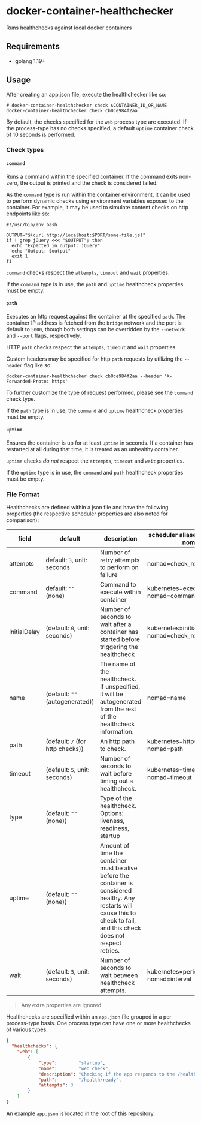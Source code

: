 # docker-container-healthchecker

Runs healthchecks against local docker containers

## Requirements

- golang 1.19+

## Usage

After creating an app.json file, execute the healthchecker like so:

```shell
# docker-container-healthchecker check $CONTAINER_ID_OR_NAME
docker-container-healthchecker check cb0ce984f2aa
```

By default, the checks specified for the `web` process type are executed. If the process-type has no checks specified, a default `uptime` container check of 10 seconds is performed.

### Check types

#### `command`

Runs a command within the specified container. If the command exits non-zero, the output is printed and the check is considered failed.

As the `command` type is run within the container environment, it can be used to perform dynamic checks using environment variables exposed to the container. For example, it may be used to simulate content checks on http endpoints like so:

```shell
#!/usr/bin/env bash

OUTPUT="$(curl http://localhost:$PORT/some-file.js)"
if ! grep jQuery <<< "$OUTPUT"; then
  echo "Expected in output: jQuery"
  echo "Output: $output"
  exit 1
fi
```

`command` checks respect the `attempts`, `timeout` and `wait` properties.

If the `command` type is in use, the `path` and `uptime` healthcheck properties must be empty.

#### `path`

Executes an http request against the container at the specified `path`. The container IP address is fetched from the `bridge` network and the port is default to `5000`, though both settings can be overridden by the `--network` and `--port` flags, respectively.

HTTP `path` checks respect the `attempts`, `timeout` and `wait` properties.

Custom headers may be specified for http `path` requests by utilizing the `--header` flag like so:

```shell
docker-container-healthchecker check cb0ce984f2aa --header 'X-Forwarded-Proto: https'
```

To further customize the type of request performed, please see the `command` check type.

If the `path` type is in use, the `command` and `uptime` healthcheck properties must be empty.

#### `uptime`

Ensures the container is up for at least `uptime` in seconds. If a container has restarted at all during that time, it is treated as an unhealthy container.

`uptime` checks _do not_ respect the `attempts`, `timeout` and `wait` properties.

If the `uptime` type is in use, the `command` and `path` healthcheck properties must be empty.

### File Format

Healthchecks are defined within a json file and have the following properties (the respective scheduler properties are also noted for comparison):

| field        | default                          | description                                    | scheduler aliases (kubernetes, nomad) |
|--------------|----------------------------------|------------------------------------------------|---------------------------------------|
| attempts     | default: `3`, unit: seconds      | Number of retry attempts to perform on failure | nomad=check_restart.limit |
| command      | default: `""` (none)             | Command to execute within container            | kubernetes=exec.Command, nomad=command|args |
| initialDelay | (default: `0`, unit: seconds)    | Number of seconds to wait after a container has started before triggering the healthcheck | kubernetes=initialDelaySeconds, nomad=check_restart.grace |
| name         | (default: `""` (autogenerated))  | The name of the healthcheck. If unspecified, it will be autogenerated from the rest of the healthcheck information. | nomad=name |
| path         | (default: `/` (for http checks)) | An http path to check. | kubernetes=httpGet.path, nomad=path |
| timeout      | (default: `5`, unit: seconds)    | Number of seconds to wait before timing out a healthcheck. | kubernetes=timeoutSeconds, nomad=timeout |
| type         | (default: `""` (none))           | Type of the healthcheck. Options: liveness, readiness, startup | |
| uptime       | (default: `""` (none))           | Amount of time the container must be alive before the container is considered healthy. Any restarts will cause this to check to fail, and this check does not respect retries. | |
| wait         | (default: `5`, unit: seconds)    | Number of seconds to wait between healthcheck attempts. | kubernetes=periodSeconds, nomad=interval |

> Any extra properties are ignored

Healthchecks are specified within an `app.json` file grouped in a per process-type basis. One process type can have one or more healthchecks of various types.

```json
{
  "healthchecks": {
    "web": [
        {
            "type":        "startup",
            "name":        "web check",
            "description": "Checking if the app responds to the /health/ready endpoint",
            "path":        "/health/ready",
            "attempts": 3
        }
    ]
}
```

An example `app.json` is located in the root of this repository.
